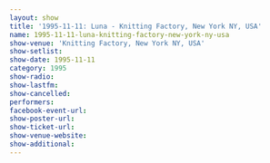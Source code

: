 ```yaml
---
layout: show
title: '1995-11-11: Luna - Knitting Factory, New York NY, USA'
name: 1995-11-11-luna-knitting-factory-new-york-ny-usa
show-venue: 'Knitting Factory, New York NY, USA'
show-setlist: 
show-date: 1995-11-11
category: 1995
show-radio: 
show-lastfm: 
show-cancelled: 
performers: 
facebook-event-url: 
show-poster-url: 
show-ticket-url: 
show-venue-website: 
show-additional: 
---
```


